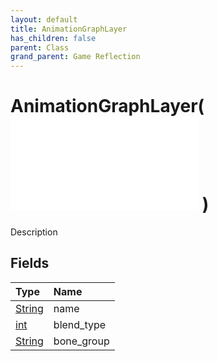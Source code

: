 ```yaml
---
layout: default
title: AnimationGraphLayer
has_children: false
parent: Class
grand_parent: Game Reflection
---
```

# AnimationGraphLayer( ![ AnimationStateMachineNode ](/game-reflection/classes/animation_state_machine_node.md) )
Description 

## Fields
| Type | Name |
|:-------------|:--------------|
| [String](/game-reflection/components/string.md) | name |
| [int](/game-reflection/enums/int.md) | blend_type |
| [String](/game-reflection/components/string.md) | bone_group |
